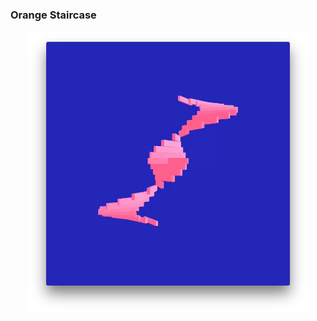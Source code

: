 <h3>Orange Staircase</h3>
<p align="center">
	<img src="https://github.com/krismadden/ABC-Always-Be-Coding/blob/master/2019/2019:04/2019:04:12/Screenshot.png?raw=true" width="450" alt="april 12 2019 image of sketch">
</p>